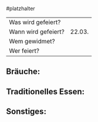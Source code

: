 #platzhalter 

|                     |        |
| ------------------- | ------ |
| Was wird gefeiert?  |        |
| Wann wird gefeiert? | 22.03. |
| Wem gewidmet?       |        |
| Wer feiert?         |        |
## Bräuche:
## Traditionelles Essen:
## Sonstiges: